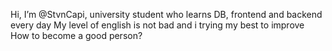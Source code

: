 Hi, I’m @StvnCapi, university student who learns DB, frontend and backend every day 
My level of english is not bad and i trying my best to improve
How to become a good person?

<!---
StvnCapi/StvnCapi is a ✨ special ✨ repository because its `README.md` (this file) appears on your GitHub profile.
You can click the Preview link to take a look at your changes.
--->
